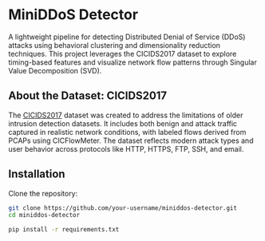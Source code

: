 # MiniDDoS Detector

A lightweight pipeline for detecting Distributed Denial of Service (DDoS) attacks using behavioral clustering and
dimensionality reduction techniques. This project leverages the CICIDS2017 dataset to explore timing-based features and
visualize network flow patterns through Singular Value Decomposition (SVD).

## About the Dataset: CICIDS2017

The [CICIDS2017](https://www.unb.ca/cic/datasets/ids-2017.html) dataset was created to address the limitations of older
intrusion detection datasets. It includes both benign and attack traffic captured in realistic network conditions, with
labeled flows derived from PCAPs using CICFlowMeter. The dataset reflects modern attack types and user behavior across
protocols like HTTP, HTTPS, FTP, SSH, and email.

## Installation

Clone the repository:

```bash
git clone https://github.com/your-username/miniddos-detector.git
cd miniddos-detector
```

```bash
pip install -r requirements.txt
````
